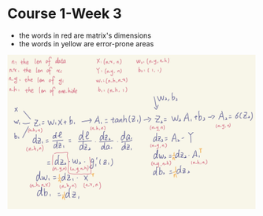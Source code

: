 # Course 1-Week 3
* the words in red are matrix's dimensions  
* the words in yellow are error-prone areas

![1 icon](./raw_data/1.jpg)



